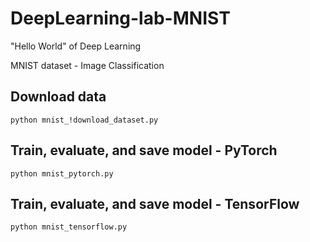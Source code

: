# DeepLearning-lab-MNIST
"Hello World" of Deep Learning

MNIST dataset - Image Classification

## Download data

```
python mnist_!download_dataset.py
```

## Train, evaluate, and save model - PyTorch

```
python mnist_pytorch.py
```

## Train, evaluate, and save model - TensorFlow

```
python mnist_tensorflow.py
```